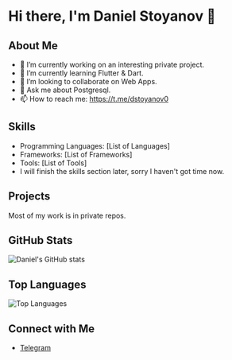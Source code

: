 # Hi there, I'm Daniel Stoyanov 👋

## About Me

- 🔭 I’m currently working on an interesting private project. 
- 🌱 I’m currently learning Flutter & Dart.
- 👯 I’m looking to collaborate on Web Apps. 
- 💬 Ask me about Postgresql.
- 📫 How to reach me: https://t.me/dstoyanov0

## Skills

- Programming Languages: [List of Languages]
- Frameworks: [List of Frameworks]
- Tools: [List of Tools]
- I will finish the skills section later, sorry I haven't got time now. 

## Projects

Most of my work is in private repos. 

## GitHub Stats

![Daniel's GitHub stats](https://github-readme-stats.vercel.app/api?username=daniel-stoyanov2009&show_icons=true&theme=radical)

## Top Languages

![Top Languages](https://github-readme-stats.vercel.app/api/top-langs/?username=daniel-stoyanov2009&layout=compact&theme=radical)

## Connect with Me

- [Telegram](https://t.me/dstoyanov0)
